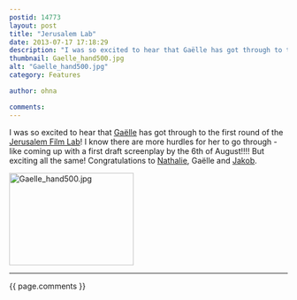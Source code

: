 ```yaml
---
postid: 14773
layout: post
title: "Jerusalem Lab"
date: 2013-07-17 17:18:29
description: "I was so excited to hear that Gaëlle has got through to the first round of the Jerusalem Film Lab! I know there are more hurdles for her to go through - like coming up with a first draft screenplay&#8230;"
thumbnail: Gaelle_hand500.jpg
alt: "Gaelle_hand500.jpg"
category: Features

author: ohna

comments:
---
```


<p>I was so excited to hear that <a href="http://gaelledenis.com/">Gaëlle</a> has got through to the first round of the <a href="http://www.filmlab.jsfs.co.il/">Jerusalem Film Lab</a>! I know there are more hurdles for her to go through - like coming up with a first draft screenplay by the 6th of August!!!! But exciting all the same! Congratulations to <a href="http://www.imdb.com/name/nm2047989/">Nathalie</a>, Gaëlle and <a href="http://www.torinofilmlab.it/person.php?id=678">Jakob</a>.</p>

<p><a href="{{ site.baseurl }}/assets_c/2013/07/Gaelle_hand500-645.html" onclick="window.open('{{ site.baseurl }}/assets_c/2013/07/Gaelle_hand500-645.html','popup','width=500,height=373,scrollbars=no,resizable=no,toolbar=no,directories=no,location=no,menubar=no,status=no,left=0,top=0'); return false"><img src="{{ site.baseurl }}/assets_c/2013/07/Gaelle_hand500-thumb-225x167-645.jpg" width="225" height="167" alt="Gaelle_hand500.jpg" class="mt-image-none" style="" /></a></p>

<hr>

{{ page.comments }}


